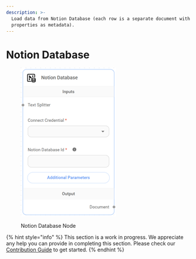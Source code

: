 ```yaml
---
description: >-
  Load data from Notion Database (each row is a separate document with all
  properties as metadata).
---
```


# Notion Database

<figure><img src="../../../.gitbook/assets/image (2) (1) (1) (1) (1).png" alt="" width="260"><figcaption><p>Notion Database Node</p></figcaption></figure>

{% hint style="info" %}
This section is a work in progress. We appreciate any help you can provide in completing this section. Please check our [Contribution Guide](https://toi500.gitbook.io/flowise-docs/contributing) to get started.
{% endhint %}
